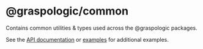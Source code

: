 # @graspologic/common

Contains common utilities & types used across the @graspologic packages.

See the [API documentation](./dist/docs/globals.md) or [examples](../../../examples) for additional examples.
